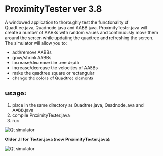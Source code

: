 # ProximityTester ver 3.8
A windowed application to thoroughly test the functionality of Quadtree.java, Quadnode.java and AABB.java. ProximityTester.java will create 
a number of AABBs with random values and continuously move them around the screen while updating the quadtree and refreshing the screen. 
The simulator will allow you to:

- add/remove AABBs
- grow/shrink AABBs
- increase/decrease the tree depth
- increase/decrease the velocities of AABBs
- make the quadtree square or rectangular
- change the colors of Quadtree elements

## usage:
1. place in the same directory as Quadtree.java, Quadnode.java and AABB.java
2. compile ProximityTester.java
3. run

![Qt simulator](https://github.com/digitalAJF/Images/blob/master/Quadtree/qt.png)

<b>Older UI for Tester.java (now ProximityTester.java):</b>

![Qt simulator](https://github.com/digitalAJF/Images/blob/master/Quadtree/ui_old.png)


